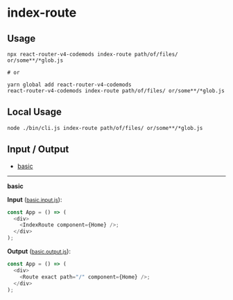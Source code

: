 # index-route


## Usage

```
npx react-router-v4-codemods index-route path/of/files/ or/some**/*glob.js

# or

yarn global add react-router-v4-codemods
react-router-v4-codemods index-route path/of/files/ or/some**/*glob.js
```

## Local Usage
```
node ./bin/cli.js index-route path/of/files/ or/some**/*glob.js
```

## Input / Output

<!--FIXTURES_TOC_START-->
* [basic](#basic)
<!--FIXTURES_TOC_END-->

<!--FIXTURES_CONTENT_START-->
---
<a id="basic">**basic**</a>

**Input** (<small>[basic.input.js](transforms/index-route/__testfixtures__/basic.input.js)</small>):
```js
const App = () => (
  <div>
    <IndexRoute component={Home} />;
  </div>
);

```

**Output** (<small>[basic.output.js](transforms/index-route/__testfixtures__/basic.output.js)</small>):
```js
const App = () => (
  <div>
    <Route exact path="/" component={Home} />;
  </div>
);

```
<!--FIXTURES_CONTENT_END-->